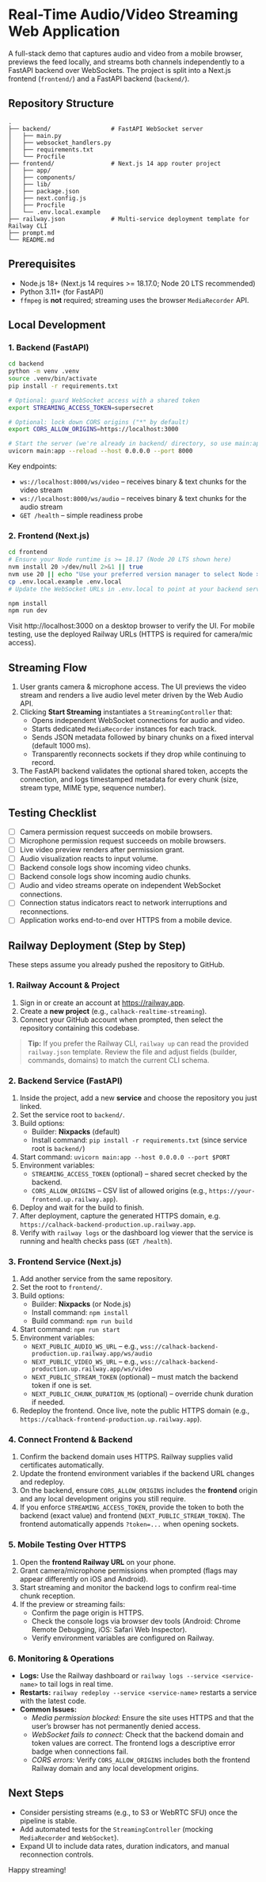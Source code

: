 # Real-Time Audio/Video Streaming Web Application

A full-stack demo that captures audio and video from a mobile browser, previews the feed locally, and streams both channels independently to a FastAPI backend over WebSockets. The project is split into a Next.js frontend (`frontend/`) and a FastAPI backend (`backend/`).

## Repository Structure

```
.
├── backend/                 # FastAPI WebSocket server
│   ├── main.py
│   ├── websocket_handlers.py
│   ├── requirements.txt
│   └── Procfile
├── frontend/                # Next.js 14 app router project
│   ├── app/
│   ├── components/
│   ├── lib/
│   ├── package.json
│   ├── next.config.js
│   ├── Procfile
│   └── .env.local.example
├── railway.json             # Multi-service deployment template for Railway CLI
├── prompt.md
└── README.md
```

## Prerequisites

- Node.js 18+ (Next.js 14 requires >= 18.17.0; Node 20 LTS recommended)
- Python 3.11+ (for FastAPI)
- `ffmpeg` is **not** required; streaming uses the browser `MediaRecorder` API.

## Local Development

### 1. Backend (FastAPI)

```bash
cd backend
python -m venv .venv
source .venv/bin/activate
pip install -r requirements.txt

# Optional: guard WebSocket access with a shared token
export STREAMING_ACCESS_TOKEN=supersecret

# Optional: lock down CORS origins ("*" by default)
export CORS_ALLOW_ORIGINS=https://localhost:3000

# Start the server (we're already in backend/ directory, so use main:app)
uvicorn main:app --reload --host 0.0.0.0 --port 8000
```

Key endpoints:
- `ws://localhost:8000/ws/video` – receives binary & text chunks for the video stream
- `ws://localhost:8000/ws/audio` – receives binary & text chunks for the audio stream
- `GET /health` – simple readiness probe

### 2. Frontend (Next.js)

```bash
cd frontend
# Ensure your Node runtime is >= 18.17 (Node 20 LTS shown here)
nvm install 20 >/dev/null 2>&1 || true
nvm use 20 || echo "Use your preferred version manager to select Node >= 18.17"
cp .env.local.example .env.local
# Update the WebSocket URLs in .env.local to point at your backend service

npm install
npm run dev
```

Visit http://localhost:3000 on a desktop browser to verify the UI. For mobile testing, use the deployed Railway URLs (HTTPS is required for camera/mic access).

## Streaming Flow

1. User grants camera & microphone access. The UI previews the video stream and renders a live audio level meter driven by the Web Audio API.
2. Clicking **Start Streaming** instantiates a `StreamingController` that:
   - Opens independent WebSocket connections for audio and video.
   - Starts dedicated `MediaRecorder` instances for each track.
   - Sends JSON metadata followed by binary chunks on a fixed interval (default 1000 ms).
   - Transparently reconnects sockets if they drop while continuing to record.
3. The FastAPI backend validates the optional shared token, accepts the connection, and logs timestamped metadata for every chunk (size, stream type, MIME type, sequence number).

## Testing Checklist

- [ ] Camera permission request succeeds on mobile browsers.
- [ ] Microphone permission request succeeds on mobile browsers.
- [ ] Live video preview renders after permission grant.
- [ ] Audio visualization reacts to input volume.
- [ ] Backend console logs show incoming video chunks.
- [ ] Backend console logs show incoming audio chunks.
- [ ] Audio and video streams operate on independent WebSocket connections.
- [ ] Connection status indicators react to network interruptions and reconnections.
- [ ] Application works end-to-end over HTTPS from a mobile device.

## Railway Deployment (Step by Step)

These steps assume you already pushed the repository to GitHub.

### 1. Railway Account & Project

1. Sign in or create an account at https://railway.app.
2. Create a **new project** (e.g., `calhack-realtime-streaming`).
3. Connect your GitHub account when prompted, then select the repository containing this codebase.

> **Tip:** If you prefer the Railway CLI, `railway up` can read the provided `railway.json` template. Review the file and adjust fields (builder, commands, domains) to match the current CLI schema.

### 2. Backend Service (FastAPI)

1. Inside the project, add a new **service** and choose the repository you just linked.
2. Set the service root to `backend/`.
3. Build options:
   - Builder: **Nixpacks** (default)
   - Install command: `pip install -r requirements.txt` (since service root is `backend/`)
4. Start command: `uvicorn main:app --host 0.0.0.0 --port $PORT`
5. Environment variables:
   - `STREAMING_ACCESS_TOKEN` (optional) – shared secret checked by the backend.
   - `CORS_ALLOW_ORIGINS` – CSV list of allowed origins (e.g., `https://your-frontend.up.railway.app`).
6. Deploy and wait for the build to finish.
7. After deployment, capture the generated HTTPS domain, e.g. `https://calhack-backend-production.up.railway.app`.
8. Verify with `railway logs` or the dashboard log viewer that the service is running and health checks pass (`GET /health`).

### 3. Frontend Service (Next.js)

1. Add another service from the same repository.
2. Set the root to `frontend/`.
3. Build options:
   - Builder: **Nixpacks** (or Node.js)
   - Install command: `npm install`
   - Build command: `npm run build`
4. Start command: `npm run start`
5. Environment variables:
   - `NEXT_PUBLIC_AUDIO_WS_URL` – e.g., `wss://calhack-backend-production.up.railway.app/ws/audio`
   - `NEXT_PUBLIC_VIDEO_WS_URL` – e.g., `wss://calhack-backend-production.up.railway.app/ws/video`
   - `NEXT_PUBLIC_STREAM_TOKEN` (optional) – must match the backend token if one is set.
   - `NEXT_PUBLIC_CHUNK_DURATION_MS` (optional) – override chunk duration if needed.
6. Redeploy the frontend. Once live, note the public HTTPS domain (e.g., `https://calhack-frontend-production.up.railway.app`).

### 4. Connect Frontend & Backend

1. Confirm the backend domain uses HTTPS. Railway supplies valid certificates automatically.
2. Update the frontend environment variables if the backend URL changes and redeploy.
3. On the backend, ensure `CORS_ALLOW_ORIGINS` includes the **frontend** origin and any local development origins you still require.
4. If you enforce `STREAMING_ACCESS_TOKEN`, provide the token to both the backend (exact value) and frontend (`NEXT_PUBLIC_STREAM_TOKEN`). The frontend automatically appends `?token=...` when opening sockets.

### 5. Mobile Testing Over HTTPS

1. Open the **frontend Railway URL** on your phone.
2. Grant camera/microphone permissions when prompted (flags may appear differently on iOS and Android).
3. Start streaming and monitor the backend logs to confirm real-time chunk reception.
4. If the preview or streaming fails:
   - Confirm the page origin is HTTPS.
   - Check the console logs via browser dev tools (Android: Chrome Remote Debugging, iOS: Safari Web Inspector).
   - Verify environment variables are configured on Railway.

### 6. Monitoring & Operations

- **Logs:** Use the Railway dashboard or `railway logs --service <service-name>` to tail logs in real time.
- **Restarts:** `railway redeploy --service <service-name>` restarts a service with the latest code.
- **Common Issues:**
  - *Media permission blocked:* Ensure the site uses HTTPS and that the user’s browser has not permanently denied access.
  - *WebSocket fails to connect:* Check that the backend domain and token values are correct. The frontend logs a descriptive error badge when connections fail.
  - *CORS errors:* Verify `CORS_ALLOW_ORIGINS` includes both the frontend Railway domain and any local development origins.

## Next Steps

- Consider persisting streams (e.g., to S3 or WebRTC SFU) once the pipeline is stable.
- Add automated tests for the `StreamingController` (mocking `MediaRecorder` and `WebSocket`).
- Expand UI to include data rates, duration indicators, and manual reconnection controls.

Happy streaming!
